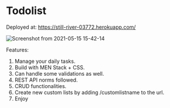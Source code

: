 
# Todolist

Deployed at: https://still-river-03772.herokuapp.com/

![Screenshot from 2021-05-15 15-42-14](https://user-images.githubusercontent.com/47234885/118356914-072bd600-b595-11eb-98c2-9f98af5030b5.png)

Features:

1. Manage your daily tasks.
2. Build with MEN Stack + CSS.
3. Can handle some validations as well.
4. REST API norms followed.
5. CRUD functionalities.
6. Create new custom lists by adding /customlistname to the url.
7. Enjoy 

